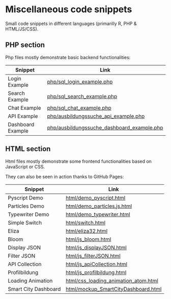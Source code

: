 # Miscellaneous code snippets

Small code snippets in different languages (primarilly R, PHP & HTML/JS/CSS). 

## PHP section

Php files mostly demonstrate basic backend functionalities:

| Snippet | Link | 
|---|---|
| Login Example | [php/sql_login_example.php](https://github.com/AndreasFischer1985/code-snippets/blob/master/php/sql_login_example.php) | 
| Search Example | [php/sql_search_example.php](https://github.com/AndreasFischer1985/code-snippets/blob/master/php/sql_search_example.php) | 
| Chat Example | [php/sql_chat_example.php](https://github.com/AndreasFischer1985/code-snippets/blob/master/php/sql_chat_example.php) | 
| API Example |  [php/ausbildungssuche_api_example.php](https://github.com/AndreasFischer1985/code-snippets/blob/master/php/ausbildungssuche_api_example.php) | 
| Dashboard Example |  [php/ausbildungssuche_dashboard_example.php](https://github.com/AndreasFischer1985/code-snippets/blob/master/php/ausbildungssuche_dashboard_example.php) |


## HTML section

Html files mostly demonstrate some frontend functionalities based on JavaScript or CSS. 

They can also be seen in action thanks to GitHub Pages:

| Snippet | Link | 
|---|---|
| Pyscript Demo | [html/demo_pyscript.html](https://andreasfischer1985.github.io/code-snippets/html/demo_pyscript.html) |
| Particles Demo | [html/demo_particles.js.html](https://andreasfischer1985.github.io/code-snippets/html/demo_particles.js.html) |
| Typewriter Demo | [html/demo_typewriter.html](https://andreasfischer1985.github.io/code-snippets/html/demo_typewriter.html) |
| Simple Switch | [html/switch.html](https://andreasfischer1985.github.io/code-snippets/html/switch.html) |
| Eliza | [html/eliza32.html](https://andreasfischer1985.github.io/code-snippets/html/eliza32.html) |
| Bloom | [html/js_bloom.html](https://andreasfischer1985.github.io/code-snippets/html/js_bloom.html) |
| Display JSON | [html/js_displayJSON.html](https://andreasfischer1985.github.io/code-snippets/html/js_displayJSON.html) |
| Filter JSON | [html/js_filterJSON.html](https://andreasfischer1985.github.io/code-snippets/html/js_filterJSON.html) |
| API Collection | [html/js_apiCollection.html](https://andreasfischer1985.github.io/code-snippets/html/js_apiCollection.html) |
| Profilbildung| [html/js_profilbildung.html](https://andreasfischer1985.github.io/code-snippets/html/js_profilbildung.html) |
| Loading Animation | [html/css_loading_animation_atom.html](https://andreasfischer1985.github.io/code-snippets/html/css_loading_animation_atom.html) |
| Smart City Dashboard | [html/mockup_SmartCityDashboard.html](https://andreasfischer1985.github.io/code-snippets/html/mockup_SmartCityDashboard.html) |


